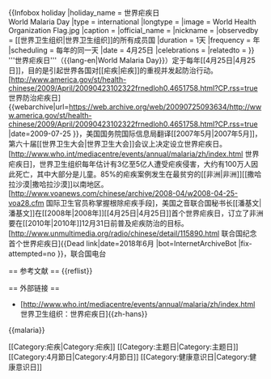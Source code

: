 {{Infobox holiday
|holiday_name  = 世界疟疾日<br/>World Malaria Day
|type          = international
|longtype      = 
|image         = World Health Organization Flag.jpg
|caption       = 
|official_name = 
|nickname      = 
|observedby    = [[世界卫生组织|世界卫生组织]]的所有成员国
|duration      = 1天
|frequency     = 年
|scheduling    = 每年的同一天
|date          = 4月25日
|celebrations  = 
|relatedto     = 
}}
'''世界疟疾日'''（{{lang-en|World Malaria Day}}）定于每年[[4月25日|4月25日]]，目的是引起世界各国对[[疟疾|疟疾]]的重视并发起防治行动。<ref>[http://www.america.gov/st/health-chinese/2009/April/20090423102322frnedloh0.4651758.html?CP.rss=true 世界防治疟疾日] {{webarchive|url=https://web.archive.org/web/20090725093634/http://www.america.gov/st/health-chinese/2009/April/20090423102322frnedloh0.4651758.html?CP.rss=true |date=2009-07-25 }}，美国国务院国际信息局翻译</ref>[[2007年5月|2007年5月]]，第六十届[[世界卫生大会|世界卫生大会]]会议上决定设立世界疟疾日。<ref>[http://www.who.int/mediacentre/events/annual/malaria/zh/index.html 世界疟疾日]，世界卫生组织</ref>每年估计有3亿至5亿人遭受疟疾侵害，大约有100万人因此死亡，其中大部分是儿童。85%的疟疾案例发生在最贫穷的[[非洲|非洲]][[撒哈拉沙漠|撒哈拉沙漠]]以南地区。<ref>[http://www.voanews.com/chinese/archive/2008-04/w2008-04-25-voa28.cfm 国际卫生官员称掌握根除疟疾手段]，美国之音</ref>联合国秘书长[[潘基文|潘基文]]在[[2008年|2008年]][[4月25日|4月25日]]首个世界疟疾日，订立了非洲要在[[2010年|2010年]]12月31日前普及疟疾防治的目标。<ref>[http://www.unmultimedia.org/radio/chinese/detail/115890.html 联合国纪念首个世界疟疾日]{{Dead link|date=2018年6月 |bot=InternetArchiveBot |fix-attempted=no }}，联合国电台</ref>

== 参考文献 ==
{{reflist}}

== 外部链接 ==
* [http://www.who.int/mediacentre/events/annual/malaria/zh/index.html 世界卫生组织：世界疟疾日]{{zh-hans}}

{{malaria}}

[[Category:疟疾|Category:疟疾]]
[[Category:主题日|Category:主题日]]
[[Category:4月節日|Category:4月節日]]
[[Category:健康意识日|Category:健康意识日]]